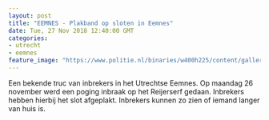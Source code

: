 ```yaml
---
layout: post
title: "EEMNES - Plakband op sloten in Eemnes"
date: Tue, 27 Nov 2018 12:40:00 GMT
categories: 
- utrecht 
- eemnes 
feature_image: "https://www.politie.nl/binaries/w400h225/content/gallery/politie/stockfotos/algemeen/inbreker-forceert-deur-met-koevoet.jpg"
---
```


Een bekende truc van inbrekers in het Utrechtse Eemnes. Op maandag 26 november werd een poging inbraak op het Reijerserf gedaan. Inbrekers hebben hierbij het slot afgeplakt. Inbrekers kunnen zo zien of iemand langer van huis is.
